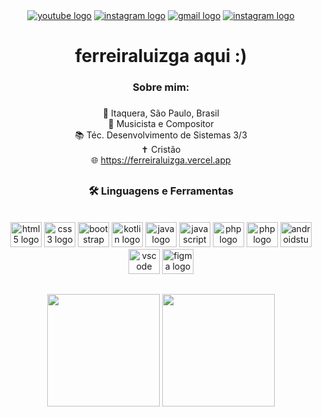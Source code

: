 <div align="center">
  <a href="https://open.spotify.com/intl-pt/artist/71VxUL7qmClYcFmYEyEts8?si=AuscPmNWRjeWb7OZStxFBA&nd=1&dlsi=32545773b68e4c63" target="_blank"><img src="https://img.shields.io/static/v1?message=Spotify&logo=spotify&label=&color=0A5C33&logoColor=white&labelColor=&style=for-the-badge" alt="youtube logo"/></a>
  <a href="https://www.instagram.com/ferreiraluizga/" target="_blank"><img src="https://img.shields.io/static/v1?message=Instagram&logo=instagram&label=&color=E4405F&logoColor=white&labelColor=&style=for-the-badge" alt="instagram logo"/></a>
  <a href="mailto:luiz.gabriel.lcf@gmail.com" target="_blank"><img src="https://img.shields.io/static/v1?message=Gmail&logo=gmail&label=&color=D14836&logoColor=white&labelColor=&style=for-the-badge" alt="gmail logo"  /></a>
  <a href="https://www.linkedin.com/in/luiz-gabriel-ferreira-25296533b/" target="_blank"><img src="https://img.shields.io/badge/LinkedIn-0077B5?style=for-the-badge&logo=linkedin&logoColor=white" alt="instagram logo"/></a>
</div>

<h1 align="center">ferreiraluizga aqui :)</h1>

###

<h3 align="center">Sobre mim:</h3>

###

<p align="center">📍 Itaquera, São Paulo, Brasil<br>🎵 Musicista e Compositor<br>📚 Téc. Desenvolvimento de Sistemas 3/3<br>✝️ Cristão<br>🌐︎ <a href="https://ferreiraluizga.vercel.app" target="_blank">https://ferreiraluizga.vercel.app</a></p>

##

<h3 align="center">🛠 Linguagens e Ferramentas</h3><br>

<div align="center" style="display: inline_block">
  <img src="https://cdn.jsdelivr.net/gh/devicons/devicon/icons/html5/html5-original.svg" height="40" width="50" alt="html5 logo"  />
  <img src="https://cdn.jsdelivr.net/gh/devicons/devicon/icons/css3/css3-original.svg" height="40" width="50" alt="css3 logo"  />
  <img src="https://cdn.jsdelivr.net/gh/devicons/devicon/icons/bootstrap/bootstrap-original.svg" height="40" width="50" alt="bootstrap logo"  />
  <img src="https://cdn.jsdelivr.net/gh/devicons/devicon/icons/kotlin/kotlin-original.svg" height="40" width="50" alt="kotlin logo"  />
  <img src="https://cdn.jsdelivr.net/gh/devicons/devicon/icons/java/java-original.svg" height="40" width="50" alt="java logo"  />
  <img src="https://cdn.jsdelivr.net/gh/devicons/devicon/icons/javascript/javascript-original.svg" height="40" width="50" alt="javascript logo"  />
  <img src="https://cdn.jsdelivr.net/gh/devicons/devicon/icons/php/php-original.svg" height="40" width="50" alt="php logo"  />
  <img src="https://cdn.jsdelivr.net/gh/devicons/devicon/icons/laravel/laravel-original.svg" height="40" width="50" alt="php logo"  />
  <img src="https://cdn.jsdelivr.net/gh/devicons/devicon/icons/androidstudio/androidstudio-original.svg" height="40" width="50" alt="androidstudio logo"  />
  <img src="https://cdn.jsdelivr.net/gh/devicons/devicon/icons/vscode/vscode-original.svg" height="40" width="50" alt="vscode logo"  />
  <img src="https://cdn.jsdelivr.net/gh/devicons/devicon/icons/figma/figma-original.svg" height="40" width="50" alt="figma logo"  />
</div>

##
<div align="center">
  <img height="180em" src="https://github-readme-stats.vercel.app/api?username=ferreiraluizga&show_icons=true&theme=dark"/>
  <img height="180em" src="https://github-readme-stats.vercel.app/api/top-langs/?username=ferreiraluizga&layout=compact&langs_count=7&theme=dark"/>
</div>

